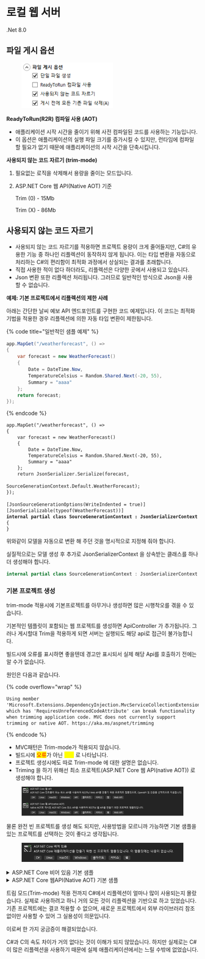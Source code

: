 # 로컬 웹 서버

.Net 8.0



## 파일 게시 옵션

<figure><img src="../../.gitbook/assets/image (3).png" alt=""><figcaption></figcaption></figure>

**ReadyToRun(R2R) 컴파일 사용 (AOT)**

* 애플리케이션 시작 시간을 줄이기 위해 사전 컴파일된 코드를 사용하는 기능입니다.
* 이 옵션은 애플리케이션의 실행 파일 크기를 증가시킬 수 있지만, 런타임에 컴파일할 필요가 없기 때문에 애플리케이션의 시작 시간을 단축시킵니다.

**사용되지 않는 코드 자르기 (trim-mode)**

1. 필요없는 로직을 삭제해서 용량을 줄이는 모드입니다.
2.  ASP.NET Core 웹 API(Native AOT)  기준

    Trim (0) -  15Mb

    Trim (X) - 86Mb

## 사용되지 않는 코드 자르기

* 사용되지 않는 코드 자르기를 적용하면 프로젝트 용량이 크게 줄어들지만, C#의 유용한 기능 중 하나인 리플렉션이 동작하지 않게 됩니다. 이는 타입 변환을 자동으로 처리하는 C#의 편리함이 최적화 과정에서 상실되는 결과를 초래합니다.
* 직접 사용한 적이 없다 하더라도, 리플렉션은 다양한 곳에서 사용되고 있습니다.&#x20;
* Json 변환  또한 리플렉션 처리됩니다.  그러므로 일반적인 방식으로 Json을 사용 할 수 없습니다.&#x20;

**예제: 기본 프로젝트에서 리플렉션의 제한 사례**

아래는 간단한 날씨 예보 API 엔드포인트를 구현한 코드 예제입니다. 이 코드는 최적화 기법을 적용한 경우 리플렉션에 의한 자동 타입 변환이 제한됩니다.

{% code title="일반적인 샘플 예제" %}
```csharp
app.MapGet("/weatherforecast", () =>
{
    var forecast = new WeatherForecast()
    {
        Date = DateTime.Now,
        TemperatureCelsius = Random.Shared.Next(-20, 55),
        Summary = "aaaa"
    };  
    return forecast;
});
```
{% endcode %}

<pre class="language-csharp" data-title="Trim 을 사용하기 위한 수정"><code class="lang-csharp">app.MapGet("/weatherforecast", () =>
{
    var forecast = new WeatherForecast()
    {
        Date = DateTime.Now,
        TemperatureCelsius = Random.Shared.Next(-20, 55),
        Summary = "aaaa"
    };
    return JsonSerializer.Serialize(forecast, 
                        SourceGenerationContext.Default.WeatherForecast);
}); 

[JsonSourceGenerationOptions(WriteIndented = true)]
[JsonSerializable(typeof(WeatherForecast))]
<strong>internal partial class SourceGenerationContext : JsonSerializerContext
</strong>{
}
</code></pre>

위와같이 모델을 자동으로 변환 해 주던 것을 명시적으로 지정해 줘야 합니다.&#x20;

실질적으로는 모델 생성 후 추가로 JsonSerializerContext 을 상속받는 클래스를 하나 더 생성해야 합니다.&#x20;

```csharp
internal partial class SourceGenerationContext : JsonSerializerContext
```



### 기본 프로젝트 생성

trim-mode 적용시에 기본프로젝트를 아무거나 생성하면 많은 시행착오를 겪을 수 있습니다.&#x20;

기본적인 템플릿이 포함되는 웹 프로젝트를 생성하면 ApiController 가 추가됩니다. 그러나 게시할대 Trim을 적용하게 되면 서버는 실행되도 해당 api로 접근이 불가능합니다.&#x20;

빌드시에 오류를 표시하면 좋을텐데 경고만 표시되서 실제 해당 Api를 호출하기 전에는 알 수가 없습니다.&#x20;



원인은 다음과 같습니다.&#x20;

{% code overflow="wrap" %}
```
Using member 'Microsoft.Extensions.DependencyInjection.MvcServiceCollectionExtensions.AddControllers(IServiceCollection)' which has 'RequiresUnreferencedCodeAttribute' can break functionality when trimming application code. MVC does not currently support trimming or native AOT. https://aka.ms/aspnet/trimming
```
{% endcode %}

* MVC패턴은 Trim-mode가 적용되지 않습니다.
* 빌드시에 <mark style="color:red;">오류</mark>가 아닌 <mark style="color:yellow;">경고</mark> 로 나타납니다.&#x20;
* 프로젝트 생성시에도 따로 Trim-mode 에 대한 설명은 없습니다.&#x20;
* Triming 을 하기 위해선 최소 프로젝트(ASP.NET Core 웹  API(native AOT)) 로 생성해야 합니다.&#x20;

<figure><img src="../../.gitbook/assets/image.png" alt=""><figcaption></figcaption></figure>

물론 완전 빈 프로젝트를 생성 해도 되지만, 사용방법을 모르니까 가능하면 기본 샘플을 있는 프로젝트를 선택하는 것이 좋다고 생각됩니다.&#x20;

<figure><img src="../../.gitbook/assets/image (2).png" alt=""><figcaption></figcaption></figure>

<details>

<summary>ASP.NET Core 비어 있음 기본 샘플</summary>

```csharp
var builder = WebApplication.CreateBuilder(args);
var app = builder.Build();
app.MapGet("/", () => "Hello World!");
app.Run();
```

</details>

<details>

<summary>ASP.NET Core 웹API(Native AOT) 기본 샘플</summary>

```csharp
using System.Text.Json.Serialization;
var builder = WebApplication.CreateSlimBuilder(args);
builder.Services.ConfigureHttpJsonOptions(options =>
{
    options.SerializerOptions.
    TypeInfoResolverChain.Insert(0, AppJsonSerializerContext.Default);
});

var app = builder.Build();
var sampleTodos = new Todo[] {
    new(1, "Walk the dog"),
    new(2, "Do the dishes", DateOnly.FromDateTime(DateTime.Now)),
    new(3, "Do the laundry", DateOnly.FromDateTime(DateTime.Now.AddDays(1))),
    new(4, "Clean the bathroom"),
    new(5, "Clean the car", DateOnly.FromDateTime(DateTime.Now.AddDays(2)))
};

var todosApi = app.MapGroup("/todos");
todosApi.MapGet("/", () => sampleTodos);
todosApi.MapGet("/{id}", (int id) =>
    sampleTodos.FirstOrDefault(a => a.Id == id) is { } todo
        ? Results.Ok(todo)
        : Results.NotFound());

app.Run();
public record Todo(int Id, string? Title, DateOnly? DueBy = null,
 bool IsComplete = false);

[JsonSerializable(typeof(Todo[]))]
internal partial class AppJsonSerializerContext : JsonSerializerContext
{

}
```

</details>

트림 모드(Trim-mode) 적용 전까지 C#에서 리플렉션이 얼마나 많이 사용되는지 몰랐습니다. 실제로 사용하려고 하니 거의 모든 것이 리플렉션을 기반으로 하고 있었습니다. 기존 프로젝트에는 결코 적용할 수 없으며, 새로운 프로젝트에서 외부 라이브러리 참조 없이만 사용할 수 있어 그 실용성이 의문입니다.

이로써 한 가지 궁금증이 해결되었습니다.

C#과 C의 속도 차이가 거의 없다는 것이 이해가 되지 않았습니다. 하지만 실제로는 C#이 많은 리플렉션을 사용하기 때문에 실제 애플리케이션에서는 느릴 수밖에 없었습니다.
